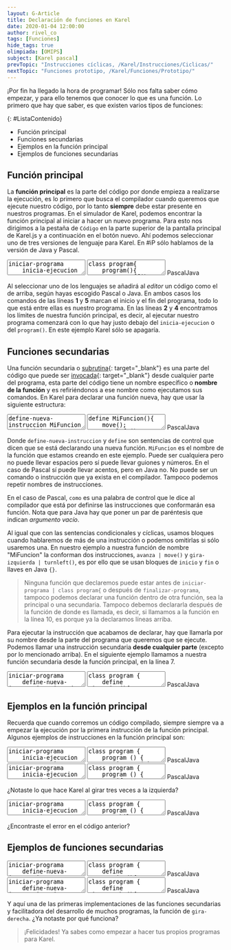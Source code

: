 ```yaml
---
layout: G-Article
title: Declaración de funciones en Karel
date: 2020-01-04 12:00:00
author: rivel_co
tags: [Funciones]
hide_tags: true
olimpiada: [OMIPS]
subject: [Karel pascal]
prevTopic: "Instrucciones cíclicas, /Karel/Instrucciones/Ciclicas/"
nextTopic: "Funciones prototipo, /Karel/Funciones/Prototipo/"
---
```


<span>¡Por fin ha llegado la hora de programar!</span> Sólo nos falta saber cómo empezar, y para ello tenemos que conocer lo que es una función. Lo primero que hay que saber, es que existen varios tipos de funciones:

{: #ListaContenido}
- Función principal
- Funciones secundarias
- Ejemplos en la función principal
- Ejemplos de funciones secundarias

## Función principal

La **función principal** es la parte del código por donde empieza a realizarse la ejecución, es lo primero que busca el compilador cuando queremos que ejecute nuestro código, por lo tanto **siempre** debe estar presente en nuestros programas. En el simulador de Karel, podemos encontrar la función principal al iniciar a hacer un nuevo programa. Para esto nos dirigimos a la pestaña de `Código` en la parte superior de la pantalla principal de Karel.js y a continuación en el botón nuevo. Ahí podemos seleccionar uno de tres versiones de lenguaje para Karel. En #iP sólo hablamos de la versión de Java y Pascal.

<div class="karelBlock">
<textarea class="karelp">
iniciar-programa
	inicia-ejecucion
		apagate;
	termina-ejecucion
finalizar-programa</textarea>
<textarea class="karelj">
class program{
    program(){
        turnoff();
    }
}</textarea>
<span class="karelLabel KLPascal karelLabelSelected" labFor="karelp">Pascal</span><span class="karelLabel KLJava" labFor="karelj">Java</span>
</div>

Al seleccionar uno de los lenguajes se añadirá al *editor* un código como el de arriba, según hayas escogido Pascal o Java. En ambos casos los comandos de las líneas **1** y **5** marcan el inicio y el fin del programa, todo lo que está entre ellas es nuestro programa. En las líneas **2** y **4** encontramos los límites de nuestra función principal, es decir, al ejecutar nuestro programa comenzará con lo que hay justo debajo del `inicia-ejecucion` o del `program()`. En este ejemplo Karel sólo se apagaría.

## Funciones secundarias

Una función secundaria o [subrutina](https://es.wikipedia.org/wiki/Subrutina){: target="_blank"} es una parte del código que puede ser [invocada](http://dle.rae.es/?id=M4evQMl){: target="_blank"} desde cualquier parte del programa, esta parte del código tiene un nombre específico o **nombre de la función** y es refiriéndonos a ese nombre como ejecutamos sus comandos. En Karel para declarar una función nueva, hay que usar la siguiente estructura:

<div class="karelBlock">
<textarea class="karelp">
define-nueva-instruccion MiFuncion como inicio
	avanza;
	gira-izquierda;
fin;</textarea>
<textarea class="karelj">
define MiFuncion(){
	move();
    turnleft();
}</textarea>
<span class="karelLabel KLPascal karelLabelSelected" labFor="karelp">Pascal</span><span class="karelLabel KLJava" labFor="karelj">Java</span>
</div>

Donde `define-nueva-instruccion` y `define` son sentencias de control que dicen que se está declarando una nueva función. `MiFuncion` es el nombre de la función que estamos creando en este ejemplo. Puede ser cualquiera pero no puede llevar espacios pero sí puede llevar guiones y números. En el caso de Pascal sí puede llevar acentos, pero en Java no. No puede ser un comando o instrucción que ya exista en el compilador. Tampoco podemos repetir nombres de instrucciones.

En el caso de Pascal, `como` es una palabra de control que le dice al compilador que está por definirse las instrucciones que conformarán esa función. Nota que para Java hay que poner un par de paréntesis que indican *argumento vacío*.

Al igual que con las sentencias condicionales y cíclicas, usamos bloques cuando hablaremos de más de una instrucción o podemos omitirlas si sólo usaremos una. En nuestro ejemplo a nuestra función de nombre "MiFuncion" la conforman dos instrucciones, `avanza | move()` y `gira-izquierda | turnleft()`, es por ello que se usan bloques de `inicio` y `fin` o llaves en Java `{}`.

> Ninguna función que declaremos puede estar antes de `iniciar-programa | class program{` o después de `finalizar-programa`, tampoco podemos declarar una función dentro de otra función, sea la principal o una secundaria. Tampoco debemos declararla después de la función de donde es llamada, es decir, si llamamos a la función en la línea 10, es porque ya la declaramos líneas arriba.

Para ejecutar la instrucción que acabamos de declarar, hay que llamarla por su nombre desde la parte del  programa que queremos que se ejecute. Podemos llamar una instrucción secundaria **desde cualquier parte** <span>(excepto por lo mencionado arriba)</span>. En el siguiente ejemplo llamamos a nuestra función secundaria desde la función principal, en la línea 7.

<div class="karelBlock">
<textarea class="karelp">
iniciar-programa
	define-nueva-instruccion MiFuncion como inicio
		avanza;
		gira-izquierda;
	fin;
	inicia-ejecucion
		MiFuncion;
		apagate;
	termina-ejecucion
finalizar-programa</textarea>
<textarea class="karelj">
class program {
	define MiFuncion(){
    	move();
        turnleft();
    }
    program () {
    	MiFuncion();
        turnoff();
    }
}</textarea>
<span class="karelLabel KLPascal karelLabelSelected" labFor="karelp">Pascal</span><span class="karelLabel KLJava" labFor="karelj">Java</span>
</div>

## Ejemplos en la función principal

Recuerda que cuando corremos un código compilado, siempre siempre va a empezar la ejecución por la primera instrucción de la función principal. Algunos ejemplos de instrucciones en la función principal son:

<div class="karelBlock">
<textarea class="karelp">
iniciar-programa
	inicia-ejecucion
		repetir 3 veces avanza;
		repetir 2 veces gira-izquierda;
		avanza;
		gira-izquierda;
		apagate;
	termina-ejecucion
finalizar-programa</textarea>
<textarea class="karelj">
class program {
    program () {
    	iterate(3) move();
        iterate (2) turnleft();
        move();
        turnleft();
        turnoff();
    }
}</textarea>
<span class="karelLabel KLPascal karelLabelSelected" labFor="karelp">Pascal</span><span class="karelLabel KLJava" labFor="karelj">Java</span>
</div>

<div class="karelBlock">
<textarea class="karelp">
iniciar-programa
	inicia-ejecucion
		si frente-libre entonces avanza;
		repetir 3 veces gira-izquierda;
		avanza;
		mientras junto-a-zumbador hacer avanza;
		apagate;
	termina-ejecucion
finalizar-programa</textarea>
<textarea class="karelj">
class program {
    program () {
    	if (frontIsClear) move();
        iterate (3) turnleft();
        move();
        while (nextToABeeper) move();
        turnoff();
    }
}</textarea>
<span class="karelLabel KLPascal karelLabelSelected" labFor="karelp">Pascal</span><span class="karelLabel KLJava" labFor="karelj">Java</span>
</div>

¿Notaste lo que hace Karel al girar tres veces a la izquierda?

<div class="karelBlock">
<textarea class="karelp">
iniciar-programa
	inicia-ejecucion
		mientras frente-libre hacer avanza;
		si junto-a-zumbador entonces coge-zumbador;
		avanza;
		apagate;
	termina-ejecucion
finalizar-programa</textarea>
<textarea class="karelj">
class program {
    program () {
        while (frontIsClear) move();
        if (nextToABeeper) pickbeeper();
        move();
        turnoff();
    }
}</textarea>
<span class="karelLabel KLPascal karelLabelSelected" labFor="karelp">Pascal</span><span class="karelLabel KLJava" labFor="karelj">Java</span>
</div>

¿Encontraste el error en el código anterior?

## Ejemplos de funciones secundarias

<div class="karelBlock">
<textarea class="karelp">
iniciar-programa
	define-nueva-instruccion AvanzayGira como inicio
		avanza;
		gira-izquierda;
	fin;
	inicia-ejecucion
		mientras frente-libre hacer AvanzayGira;
		apagate;
	termina-ejecucion
finalizar-programa</textarea>
<textarea class="karelj">
class program {
	define AvanzayGira(){
    	move();
        turnleft();
    }
    program () {
        while (frontIsClear) AvanzayGira();
        turnoff();
    }
}</textarea>
<span class="karelLabel KLPascal karelLabelSelected" labFor="karelp">Pascal</span><span class="karelLabel KLJava" labFor="karelj">Java</span>
</div>

<div class="karelBlock">
<textarea class="karelp">
iniciar-programa
	define-nueva-instruccion gira-derecha como inicio
		repetir 3 veces gira-izquierda;
	fin;
	inicia-ejecucion
		avanza;
		avanza;
		gira-derecha;
		si frente-libre entonces avanza sino gira-izquierda;
		apagate;
	termina-ejecucion
finalizar-programa</textarea>
<textarea class="karelj">
class program {
	define GiraDerecha(){
    	iterate(3) turnleft();
    }
    program () {
    	move();
        move();
        GiraDerecha();
        if (frontIsClear) move(); else turnleft();
        turnoff();
    }
}</textarea>
<span class="karelLabel KLPascal karelLabelSelected" labFor="karelp">Pascal</span><span class="karelLabel KLJava" labFor="karelj">Java</span>
</div>

Y aquí una de las primeras implementaciones de las funciones secundarias y facilitadora del desarrollo de muchos programas, la función de `gira-derecha`. <span>¿Ya notaste por qué funciona?</span>

> ¡Felicidades! Ya sabes como empezar a hacer tus propios programas para Karel.
